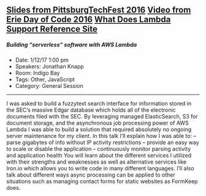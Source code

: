 [Slides from PittsburgTechFest 2016](https://github.com/PghTechFest/PghTechFest2016/blob/master/building%20serverless%20software%20with%20AWS%20lambda%20-%20Jon%20Knapp.pdf)
[Video from Erie Day of Code 2016](https://www.youtube.com/watch?v=i5hhcZk31t8)
[What Does Lambda Support Reference Site](http://whatdoeslambdasupport.com)
---
##### Building “serverless” software with AWS Lambda
* Date: 1/12/17 1:00 pm
* Speakers: Jonathan Knapp
* Room: Indigo Bay
* Tags: Other, JavaScript
* Category: General Session
---
I was asked to build a fuzzytext search interface for information stored in the SEC’s massive Edgar database which holds all of the electronic documents filed with the SEC. By leveraging managed ElasticSearch, S3 for document storage, and the asynchronous job processing power of AWS Lambda I was able to build a solution that required absolutely no ongoing server maintenance for my client. In this talk I’ll explain how I was able to: – parse gigabytes of info without IP activity restrictions – provide an easy way to scale or disable the application – continuously monitor parsing activity and application health You will learn about the different services I utilized with their strengths and weaknesses as well as alternative services like Iron.io which allows you to write code in many different languages. I’ll also talk about different ways async processing can be applied to other situations such as managing contact forms for static websites as FormKeep does.
